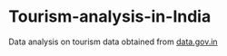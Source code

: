 # Tourism-analysis-in-India
Data analysis on tourism data obtained from [data.gov.in](http://data.gov.in)
